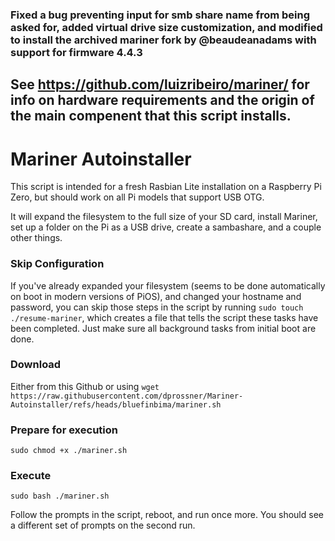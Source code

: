 ### Fixed a bug preventing input for smb share name from being asked for, added virtual drive size customization, and modified to install the archived mariner fork by @beaudeanadams with support for firmware 4.4.3

## See https://github.com/luizribeiro/mariner/ for info on hardware requirements and the origin of the main compenent that this script installs.

# Mariner Autoinstaller

This script is intended for a fresh Rasbian Lite installation on a Raspberry Pi Zero, but should work on all Pi models that support USB OTG.

It will expand the filesystem to the full size of your SD card, install Mariner, set up a folder on the Pi as a USB drive, create a sambashare, and a couple other things.
### Skip Configuration
If you've already expanded your filesystem (seems to be done automatically on boot in modern versions of PiOS), and changed your hostname and password, you can skip those steps in the script by running
`sudo touch ./resume-mariner`, which creates a file that tells the script these tasks have been completed. Just make sure all background tasks from initial boot are done.


### Download
Either from this Github or using
`wget https://raw.githubusercontent.com/dprossner/Mariner-Autoinstaller/refs/heads/bluefinbima/mariner.sh`

### Prepare for execution
`sudo chmod +x ./mariner.sh`

### Execute
`sudo bash ./mariner.sh`

Follow the prompts in the script, reboot, and run once more.
You should see a different set of prompts on the second run.

